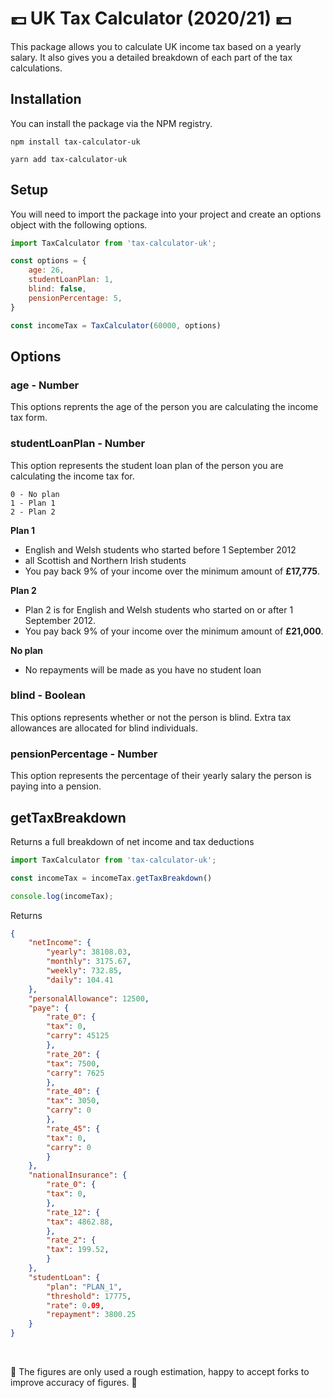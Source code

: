 # 💷 UK Tax Calculator (2020/21) 💷


This package allows you to calculate UK income tax based on a yearly salary. It also gives you a detailed breakdown of each part of the tax calculations.

## Installation

You can install the package via the NPM registry.

```
npm install tax-calculator-uk
```

```
yarn add tax-calculator-uk
```

## Setup

You will need to import the package into your project and create an options object with the following options.

```javascript
import TaxCalculator from 'tax-calculator-uk';

const options = {
	age: 26,
	studentLoanPlan: 1,
	blind: false,
	pensionPercentage: 5,
}

const incomeTax = TaxCalculator(60000, options)
```

## Options

### age - Number
This options reprents the age of the person you are calculating the income tax form.

### studentLoanPlan - Number
This option represents the student loan plan of the person you are calculating the income tax for.

```
0 - No plan
1 - Plan 1
2 - Plan 2
```

**Plan 1**
- English and Welsh students who started before 1 September 2012
- all Scottish and Northern Irish students
- You pay back 9% of your income over the minimum amount of **£17,775**.

**Plan 2**
- Plan 2 is for English and Welsh students who started on or after 1 September 2012.
- You pay back 9% of your income over the minimum amount of **£21,000**.

**No plan**
- No repayments will be made as you have no student loan

### blind - Boolean
This options represents whether or not the person is blind. Extra tax allowances are allocated for blind individuals.

### pensionPercentage - Number
This option represents the percentage of their yearly salary the person is paying into a pension.

## getTaxBreakdown
Returns a full breakdown of net income and tax deductions

```javascript
import TaxCalculator from 'tax-calculator-uk';

const incomeTax = incomeTax.getTaxBreakdown()

console.log(incomeTax);
```


Returns
```json
{
	"netIncome": {
		"yearly": 38108.03,
		"monthly": 3175.67,
		"weekly": 732.85,
		"daily": 104.41
	},
	"personalAllowance": 12500,
	"paye": {
		"rate_0": {
		"tax": 0,
		"carry": 45125
		},
		"rate_20": {
		"tax": 7500,
		"carry": 7625
		},
		"rate_40": {
		"tax": 3050,
		"carry": 0
		},
		"rate_45": {
		"tax": 0,
		"carry": 0
		}
	},
	"nationalInsurance": {
		"rate_0": {
		"tax": 0,
		},
		"rate_12": {
		"tax": 4862.88,
		},
		"rate_2": {
		"tax": 199.52,
		}
	},
	"studentLoan": {
		"plan": "PLAN_1",
		"threshold": 17775,
		"rate": 0.09,
		"repayment": 3800.25
	}
}
```
󠁧󠁢󠁮󠁩󠁲󠁿

🚧 The figures are only used a rough estimation, happy to accept forks to improve accuracy of figures. 🚧